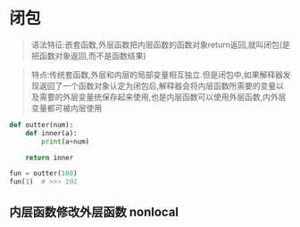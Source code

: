 # 闭包
> 语法特征:嵌套函数,外层函数把内层函数的函数对象return返回,就叫闭包(是把函数对象返回,而不是函数结果)

> 特点:传统套函数,外层和内层的局部变量相互独立.但是闭包中,如果解释器发现返回了一个函数对象认定为闭包后,解释器会将内层函数所需要的变量以及需要的外层变量统保存起来使用,也是内层函数可以使用外层函数,内外层变量都可被内层使用
```python
def outter(num):
    def inner(a):
        print(a+num)

    return inner

fun = outter(100)
fun(1)  # >>> 101
```
## 内层函数修改外层函数 nonlocal
```python

```